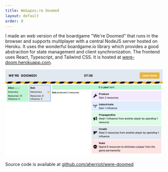 ```yaml
---
title: We&apos;re Doomed
layout: default
order: 0
---
```


I made an web version of the boardgame "We're Doomed" that runs in the browser and supports multiplayer with a central NodeJS server hosted on Heroku. It uses the wonderful boardgame.io library which provides a good abstraction for state management and client synchronization. The frontend uses React, Typescript, and Tailwind CSS. It is hosted at [were-doom.herokuapp.com](https://were-doomed.herokuapp.com/).

![We're Doomed](/static/were-doomed.png)

Source code is available at [github.com/aherriot/were-doomed](https://github.com/aherriot/were-doomed)

